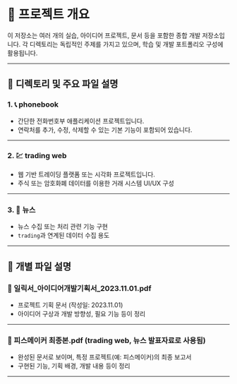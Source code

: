 # 📁 프로젝트 개요

이 저장소는 여러 개의 실습, 아이디어 프로젝트, 문서 등을 포함한 종합 개발 저장소입니다. 
각 디렉토리는 독립적인 주제를 가지고 있으며, 학습 및 개발 포트폴리오 구성에 활용됩니다.

---

## 📂 디렉토리 및 주요 파일 설명

### 1. 📞 phonebook
- 간단한 전화번호부 애플리케이션 프로젝트입니다.
- 연락처를 추가, 수정, 삭제할 수 있는 기본 기능이 포함되어 있습니다.

---

### 2. 💹 trading web
- 웹 기반 트레이딩 플랫폼 또는 시각화 프로젝트입니다.
- 주식 또는 암호화폐 데이터를 이용한 거래 시스템 UI/UX 구성

---

### 3. 📰 뉴스
- 뉴스 수집 또는 처리 관련 기능 구현
- `trading`과 연계된 데이터 수집 용도

---

## 📄 개별 파일 설명

### 📌 일릭서_아이디어개발기획서_2023.11.01.pdf
- 프로젝트 기획 문서 (작성일: 2023.11.01)
- 아이디어 구상과 개발 방향성, 필요 기능 등이 정리

---

### 📌 피스메이커 최종본.pdf (trading web, 뉴스 발표자료로 사용됨)
- 완성된 문서로 보이며, 특정 프로젝트(예: 피스메이커)의 최종 보고서
- 구현된 기능, 기획 배경, 개발 내용 등이 정리

---
